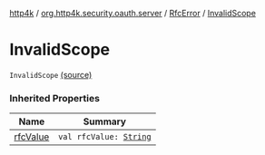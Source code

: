 [http4k](../../index.md) / [org.http4k.security.oauth.server](../index.md) / [RfcError](index.md) / [InvalidScope](./-invalid-scope.md)

# InvalidScope

`InvalidScope` [(source)](https://github.com/http4k/http4k/blob/master/http4k-security-oauth/src/main/kotlin/org/http4k/security/oauth/server/OAuthError.kt#L17)

### Inherited Properties

| Name | Summary |
|---|---|
| [rfcValue](rfc-value.md) | `val rfcValue: `[`String`](https://kotlinlang.org/api/latest/jvm/stdlib/kotlin/-string/index.html) |
